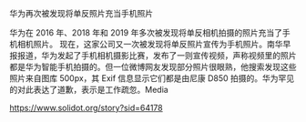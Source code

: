 华为再次被发现将单反照片充当手机照片

华为在 2016 年、2018 年和 2019 年多次被发现将单反相机拍摄的照片充当了手机相机照片。 现在，这家公司又一次被发现将单反照片宣传为手机照片。南华早报报道，华为发起了手机相机摄影比赛，发布了一则宣传视频，声称视频里的照片都是华为智能手机拍摄的。但一位微博网友发现部分照片很眼熟，他搜索发现这些照片来自图库 500px，其 Exif 信息显示它们都是由尼康 D850 拍摄的。华为罕见的对此表达了道歉，表示是工作疏忽。Media

https://www.solidot.org/story?sid=64178
